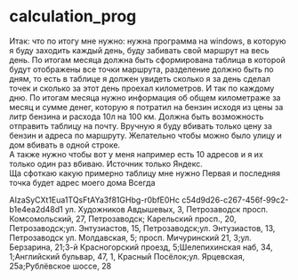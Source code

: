 # calculation_prog

Итак: что по итогу мне нужно: нужна программа на windows, в которую я буду заходить каждый день, буду забивать свой
маршрут на весь день. По итогам месяца должна быть сформирована таблица в которой будут отображены все точки маршрута,
разделение должно быть по дням, то есть в таблице я должен увидеть сколько я за день сделал точек и сколько за этот день
проехал километров. И так по каждому дню. По итогам месяца нужно информация об общем километраже за месяц и сумме денег,
которую я потратил на бензин исходя из цены за литр бензина и расхода 10л на 100 км. Должна быть возможность отправить
таблицу на почту. Вручную я буду вбивать только цену за бензин и адреса по маршруту. Желательно чтобы можно было улицу и
дом вбивать в одной строке.  
А также нужно чтобы вот у меня например есть 10 адресов и я их только один раз вбиваю. Источник только Яндекс.  
Ща сфоткаю какую примерно таблицу мне нужно Первая и последняя точка будет адрес моего дома Всегда

AIzaSyCXt1Eua1TQsFtAYa3f81GHbg-r0bfE0Hc
c54d9d26-c267-456f-99c2-b1e4ea2d48d1
ул. Художников Авдышевых, 3, Петрозаводск
просп. Комсомольский, 27, Петрозаводск; Карельский просп., 20, Петрозаводск;ул. Энтузиастов, 15, Петрозаводск;ул. Энтузиастов, 13, Петрозаводск
ул. Молдавская, 5; просп. Мичуринский 21, 3;ул. Берзарина, 21;3-й Красногорский проезд, 5;Шелепихинская наб, 34, 1;Английский бульвар, 47, 1, Красный Посёлок;ул. Ярцевская, 25а;Рублёвское шоссе, 28